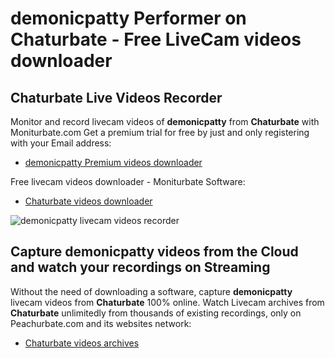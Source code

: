 # demonicpatty Performer on Chaturbate - Free LiveCam videos downloader

## Chaturbate Live Videos Recorder

Monitor and record livecam videos of **demonicpatty** from **Chaturbate** with Moniturbate.com
Get a premium trial for free by just and only registering with your Email address:
* [demonicpatty Premium videos downloader](https://moniturbate.com/request-demo-licence-key.html)

Free livecam videos downloader - Moniturbate Software:
* [Chaturbate videos downloader](https://moniturbate.com/moniturbate-download-software.html)

![demonicpatty livecam videos recorder](https://peachurnet.com/templates/moniturbate-software.png)


## Capture demonicpatty videos from the Cloud and watch your recordings on Streaming

Without the need of downloading a software, capture **demonicpatty** livecam videos from **Chaturbate** 100% online.
Watch Livecam archives from **Chaturbate** unlimitedly from thousands of existing recordings, only on Peachurbate.com and its websites network:
* [Chaturbate videos archives](https://peachurnet.com/)